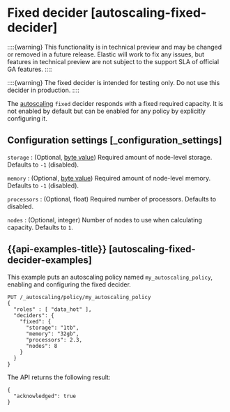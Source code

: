 # Fixed decider [autoscaling-fixed-decider]

::::{warning} 
This functionality is in technical preview and may be changed or removed in a future release. Elastic will work to fix any issues, but features in technical preview are not subject to the support SLA of official GA features.
::::


::::{warning} 
The fixed decider is intended for testing only. Do not use this decider in production.
::::


The [autoscaling](../../../deploy-manage/autoscaling.md) `fixed` decider responds with a fixed required capacity. It is not enabled by default but can be enabled for any policy by explicitly configuring it.

## Configuration settings [_configuration_settings]

`storage`
:   (Optional, [byte value](https://www.elastic.co/guide/en/elasticsearch/reference/current/api-conventions.html#byte-units)) Required amount of node-level storage. Defaults to `-1` (disabled).

`memory`
:   (Optional, [byte value](https://www.elastic.co/guide/en/elasticsearch/reference/current/api-conventions.html#byte-units)) Required amount of node-level memory. Defaults to `-1` (disabled).

`processors`
:   (Optional, float) Required number of processors. Defaults to disabled.

`nodes`
:   (Optional, integer) Number of nodes to use when calculating capacity. Defaults to `1`.


## {{api-examples-title}} [autoscaling-fixed-decider-examples]

This example puts an autoscaling policy named `my_autoscaling_policy`, enabling and configuring the fixed decider.

```console
PUT /_autoscaling/policy/my_autoscaling_policy
{
  "roles" : [ "data_hot" ],
  "deciders": {
    "fixed": {
      "storage": "1tb",
      "memory": "32gb",
      "processors": 2.3,
      "nodes": 8
    }
  }
}
```

The API returns the following result:

```console-result
{
  "acknowledged": true
}
```



